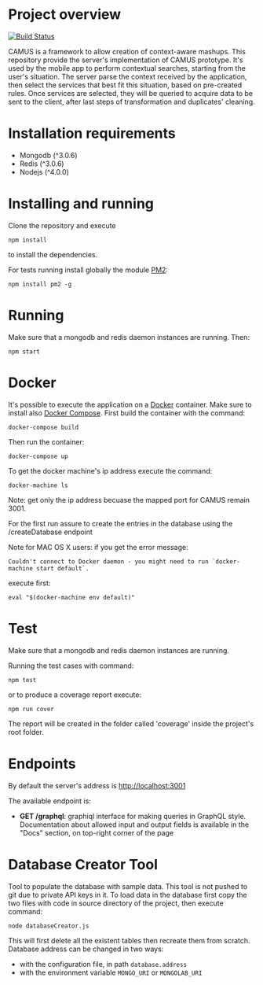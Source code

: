 Project overview
========

[![Build Status](https://travis-ci.org/stefanogianelli/camus-server.svg?branch=master)](https://travis-ci.org/stefanogianelli/camus-server)

CAMUS is a framework to allow creation of context-aware mashups. This repository provide the server's implementation of CAMUS prototype. It's used by the mobile app to perform contextual searches, starting from the user's situation. The server parse the context received by the application, then select the services that best fit this situation, based on pre-created rules. Once services are selected, they will be queried to acquire data to be sent to the client, after last steps of transformation and duplicates' cleaning.

Installation requirements
=========================

-   Mongodb (\^3.0.6)
-   Redis (\^3.0.6)
-   Nodejs (\^4.0.0)

Installing and running
======================

Clone the repository and execute

    npm install

to install the dependencies.

For tests running install globally the module [PM2](https://github.com/Unitech/pm2):

    npm install pm2 -g

Running
=======

Make sure that a mongodb and redis daemon instances are running. Then:

    npm start


Docker
======

It's possible to execute the application on a [Docker](https://www.docker.com/) container. Make sure to install also [Docker Compose](https://www.docker.com/products/docker-compose).
First build the container with the command:

    docker-compose build

Then run the container:

    docker-compose up

To get the docker machine's ip address execute the command:

    docker-machine ls

Note: get only the ip address becuase the mapped port for CAMUS remain 3001.

For the first run assure to create the entries in the database using the /createDatabase endpoint

Note for MAC OS X users: if you get the error message:

    Couldn't connect to Docker daemon - you might need to run `docker-machine start default`.

execute first:

    eval "$(docker-machine env default)"

Test
====

Make sure that a mongodb and redis daemon instances are running.

Running the test cases with command:

    npm test

or to produce a coverage report execute:

    npm run cover

The report will be created in the folder called 'coverage' inside the project's root folder.

Endpoints
=========

By default the server's address is [http://localhost:3001](http://localhost:3001)

The available endpoint is:

* **GET /graphql**: graphiql interface for making queries in GraphQL style. Documentation about allowed input and output fields is available in the "Docs" section, on top-right corner of the page

Database Creator Tool
=====================

Tool to populate the database with sample data. This tool is not pushed to git due to private API keys in it. To load data in the database first copy the two files with code in source directory of the project, then execute command:

    node databaseCreator.js

This will first delete all the existent tables then recreate them from scratch.
Database address can be changed in two ways:
* with the configuration file, in path `database.address`
* with the environment variable `MONGO_URI` or `MONGOLAB_URI`